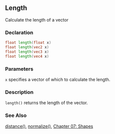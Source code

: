 ## Length
Calculate the length of a vector

### Declaration
```glsl
float length(float x)  
float length(vec2 x)  
float length(vec3 x)  
float length(vec4 x)
```

### Parameters
```x``` specifies a vector of which to calculate the length.

### Description
```length()``` returns the length of the vector.

<div class="codeAndCanvas" data="../07/circle-making.frag"></div>

### See Also

[distance()](/glossary/?search=distance), [normalize()](/glossary/?search=normalize), [Chapter 07: Shapes](/07/)
